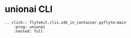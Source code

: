 # unionai CLI

```{eval-rst}
.. click:: flytekit.clis.sdk_in_container.pyflyte:main
    :prog: unionai
    :nested: full
```
